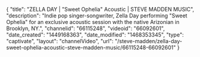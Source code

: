 {
    "title": "ZELLA DAY | \"Sweet Ophelia\" Acoustic | STEVE MADDEN MUSIC",
    "description": "Indie pop singer-songwriter, Zella Day performing \"Sweet Ophelia\" for an exclusive acoustic session with the native Arizonian in Brooklyn, NY.",
    "channelid": "66115248",
    "videoid": "66092601",
    "date_created": "1449168363",
    "date_modified": "1468353345",
    "type": "captivate",
    "layout": "channelVideo",
    "url": "\/steve-madden\/zella-day-sweet-ophelia-acoustic-steve-madden-music\/66115248-66092601"
}